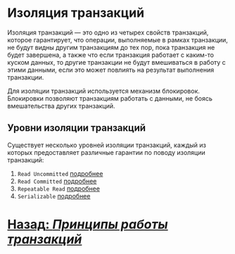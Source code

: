# Изоляция транзакций

Изоляция транзакций — это одно из четырех свойств транзакций, которое гарантирует, что операции, выполняемые в рамках
транзакции, не будут видны другим транзакциям до тех пор, пока транзакция не будет завершена, а также что если
транзакция работает с каким-то куском данных, то другие транзакции не будут вмешиваться в работу с этими данными, если
это может повлиять на результат выполнения транзакции.

Для изоляции транзакций используется механизм блокировок. Блокировки позволяют транзакциям работать с данными, не боясь
вмешательства других транзакций.

## Уровни изоляции транзакций

Существует несколько уровней изоляции транзакций, каждый из которых предоставляет различные гарантии по поводу изоляции
транзакций:

1. `Read Uncommitted` [подробнее](../isolation-levels/read-uncommitted.md)
2. `Read Committed` [подробнее](../isolation-levels/read-committed.md)
3. `Repeatable Read` [подробнее](../isolation-levels/repeatable-read.md)
4. `Serializable` [подробнее](../isolation-levels/serializable.md)

# [**Назад**: *Принципы работы транзакций*](../principles.md)